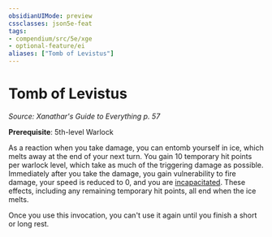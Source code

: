 ```yaml
---
obsidianUIMode: preview
cssclasses: json5e-feat
tags:
- compendium/src/5e/xge
- optional-feature/ei
aliases: ["Tomb of Levistus"]
---
```

# Tomb of Levistus
*Source: Xanathar's Guide to Everything p. 57*  

**Prerequisite**: 5th-level Warlock

As a reaction when you take damage, you can entomb yourself in ice, which melts away at the end of your next turn. You gain 10 temporary hit points per warlock level, which take as much of the triggering damage as possible. Immediately after you take the damage, you gain vulnerability to fire damage, your speed is reduced to 0, and you are [incapacitated](rules/conditions.md#incapacitated). These effects, including any remaining temporary hit points, all end when the ice melts.

Once you use this invocation, you can't use it again until you finish a short or long rest.